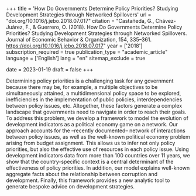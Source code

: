 +++
title = 'How Do Governments Determine Policy Priorities? Studying Development Strategies through Networked Spillovers'
url = "doi.org/10.1016/j.jebo.2018.07.017"
citation = "Castañeda, G., Chávez-Juárez, F., &amp; Guerrero, O. (2018). How Do Governments Determine Policy Priorities? Studying Development Strategies through Networked Spillovers. Journal of Economic Behavior &amp; Organization, 154, 335–361. https://doi.org/10.1016/j.jebo.2018.07.017"
year = ['2018']
subscription_required = true
publication_type = "academic_article"
language = ['English']
lang = "en"
sitemap_exclude = true

date = 2023-01-19
draft = false
+++

Determining policy priorities is a challenging task for any government because there may be, for example, a multiple objectives to be simultaneously attained, a multidimensional policy space to be explored, inefficiencies in the implementation of public policies, interdependencies between policy issues, etc. Altogether, these factors generate a complex landscape that governments need to navigate in order to reach their goals. To address this problem, we develop a framework to model the evolution of development indicators as a political economy game on a network. Our approach accounts for the –recently documented– network of interactions between policy issues, as well as the well-known political economy problem arising from budget assignment. This allows us to infer not only policy priorities, but also the effective use of resources in each policy issue. Using development indicators data from more than 100 countries over 11 years, we show that the country-specific context is a central determinant of the effectiveness of policy priorities. In addition, our model explains well-known aggregate facts about the relationship between corruption and development. Finally, this framework provides a new analytic tool to generate bespoke advice on development strategies.